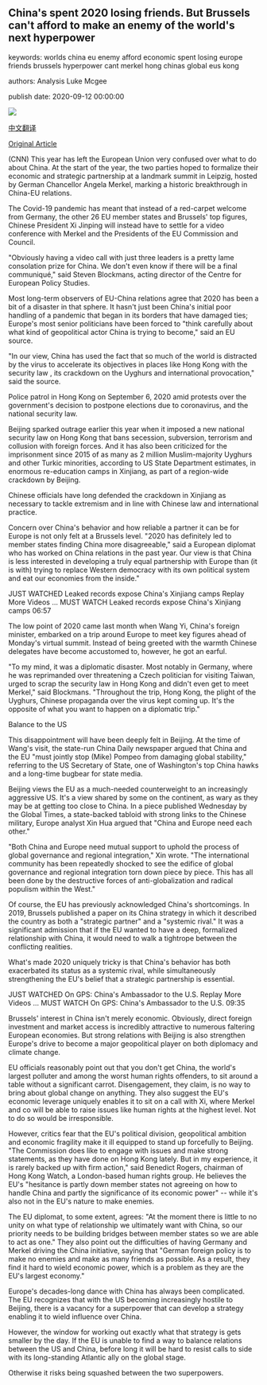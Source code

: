 ## China's spent 2020 losing friends. But Brussels can't afford to make an enemy of the world's next hyperpower

keywords: worlds china eu enemy afford economic spent losing europe friends brussels hyperpower cant merkel hong chinas global eus kong

authors: Analysis Luke Mcgee

publish date: 2020-09-12 00:00:00

![](https://cdn.cnn.com/cnnnext/dam/assets/200912155322-xi-jinping-angela-merkel-file-2019-super-tease.jpg)

[中文翻译](China%27s%20spent%202020%20losing%20friends.%20But%20Brussels%20can%27t%20afford%20to%20make%20an%20enemy%20of%20the%20world%27s%20next%20hyperpower_zh.md)

[Original Article](https://edition.cnn.com/2020/09/12/world/china-europe-analysis-intl/index.html)

(CNN) This year has left the European Union very confused over what to do about China. At the start of the year, the two parties hoped to formalize their economic and strategic partnership at a landmark summit in Leipzig, hosted by German Chancellor Angela Merkel, marking a historic breakthrough in China-EU relations.

The Covid-19 pandemic has meant that instead of a red-carpet welcome from Germany, the other 26 EU member states and Brussels' top figures, Chinese President Xi Jinping will instead have to settle for a video conference with Merkel and the Presidents of the EU Commission and Council.

"Obviously having a video call with just three leaders is a pretty lame consolation prize for China. We don't even know if there will be a final communiqué," said Steven Blockmans, acting director of the Centre for European Policy Studies.

Most long-term observers of EU-China relations agree that 2020 has been a bit of a disaster in that sphere. It hasn't just been China's initial poor handling of a pandemic that began in its borders that have damaged ties; Europe's most senior politicians have been forced to "think carefully about what kind of geopolitical actor China is trying to become," said an EU source.

"In our view, China has used the fact that so much of the world is distracted by the virus to accelerate its objectives in places like Hong Kong with the security law , its crackdown on the Uyghurs and international provocation," said the source.

Police patrol in Hong Kong on September 6, 2020 amid protests over the government's decision to postpone elections due to coronavirus, and the national security law.

Beijing sparked outrage earlier this year when it imposed a new national security law on Hong Kong that bans secession, subversion, terrorism and collusion with foreign forces. And it has also been criticized for the imprisonment since 2015 of as many as 2 million Muslim-majority Uyghurs and other Turkic minorities, according to US State Department estimates, in enormous re-education camps in Xinjiang, as part of a region-wide crackdown by Beijing.

Chinese officials have long defended the crackdown in Xinjiang as necessary to tackle extremism and in line with Chinese law and international practice.

Concern over China's behavior and how reliable a partner it can be for Europe is not only felt at a Brussels level. "2020 has definitely led to member states finding China more disagreeable," said a European diplomat who has worked on China relations in the past year. Our view is that China is less interested in developing a truly equal partnership with Europe than (it is with) trying to replace Western democracy with its own political system and eat our economies from the inside."

JUST WATCHED Leaked records expose China's Xinjiang camps Replay More Videos ... MUST WATCH Leaked records expose China's Xinjiang camps 06:57

The low point of 2020 came last month when Wang Yi, China's foreign minister, embarked on a trip around Europe to meet key figures ahead of Monday's virtual summit. Instead of being greeted with the warmth Chinese delegates have become accustomed to, however, he got an earful.

"To my mind, it was a diplomatic disaster. Most notably in Germany, where he was reprimanded over threatening a Czech politician for visiting Taiwan, urged to scrap the security law in Hong Kong and didn't even get to meet Merkel," said Blockmans. "Throughout the trip, Hong Kong, the plight of the Uyghurs, Chinese propaganda over the virus kept coming up. It's the opposite of what you want to happen on a diplomatic trip."

Balance to the US

This disappointment will have been deeply felt in Beijing. At the time of Wang's visit, the state-run China Daily newspaper argued that China and the EU "must jointly stop (Mike) Pompeo from damaging global stability," referring to the US Secretary of State, one of Washington's top China hawks and a long-time bugbear for state media.

Beijing views the EU as a much-needed counterweight to an increasingly aggressive US. It's a view shared by some on the continent, as wary as they may be at getting too close to China. In a piece published Wednesday by the Global Times, a state-backed tabloid with strong links to the Chinese military, Europe analyst Xin Hua argued that "China and Europe need each other."

"Both China and Europe need mutual support to uphold the process of global governance and regional integration," Xin wrote. "The international community has been repeatedly shocked to see the edifice of global governance and regional integration torn down piece by piece. This has all been done by the destructive forces of anti-globalization and radical populism within the West."

Of course, the EU has previously acknowledged China's shortcomings. In 2019, Brussels published a paper on its China strategy in which it described the country as both a "strategic partner" and a "systemic rival." It was a significant admission that if the EU wanted to have a deep, formalized relationship with China, it would need to walk a tightrope between the conflicting realities.

What's made 2020 uniquely tricky is that China's behavior has both exacerbated its status as a systemic rival, while simultaneously strengthening the EU's belief that a strategic partnership is essential.

JUST WATCHED On GPS: China's Ambassador to the U.S. Replay More Videos ... MUST WATCH On GPS: China's Ambassador to the U.S. 09:35

Brussels' interest in China isn't merely economic. Obviously, direct foreign investment and market access is incredibly attractive to numerous faltering European economies. But strong relations with Beijing is also strengthen Europe's drive to become a major geopolitical player on both diplomacy and climate change.

EU officials reasonably point out that you don't get China, the world's largest polluter and among the worst human rights offenders, to sit around a table without a significant carrot. Disengagement, they claim, is no way to bring about global change on anything. They also suggest the EU's economic leverage uniquely enables it to sit on a call with Xi, where Merkel and co will be able to raise issues like human rights at the highest level. Not to do so would be irresponsible.

However, critics fear that the EU's political division, geopolitical ambition and economic fragility make it ill equipped to stand up forcefully to Beijing. "The Commission does like to engage with issues and make strong statements, as they have done on Hong Kong lately. But in my experience, it is rarely backed up with firm action," said Benedict Rogers, chairman of Hong Kong Watch, a London-based human rights group. He believes the EU's "hesitance is partly down member states not agreeing on how to handle China and partly the significance of its economic power" -- while it's also not in the EU's nature to make enemies.

The EU diplomat, to some extent, agrees: "At the moment there is little to no unity on what type of relationship we ultimately want with China, so our priority needs to be building bridges between member states so we are able to act as one." They also point out the difficulties of having Germany and Merkel driving the China initiative, saying that "German foreign policy is to make no enemies and make as many friends as possible. As a result, they find it hard to wield economic power, which is a problem as they are the EU's largest economy."

Europe's decades-long dance with China has always been complicated. The EU recognizes that with the US becoming increasingly hostile to Beijing, there is a vacancy for a superpower that can develop a strategy enabling it to wield influence over China.

However, the window for working out exactly what that strategy is gets smaller by the day. If the EU is unable to find a way to balance relations between the US and China, before long it will be hard to resist calls to side with its long-standing Atlantic ally on the global stage.

Otherwise it risks being squashed between the two superpowers.